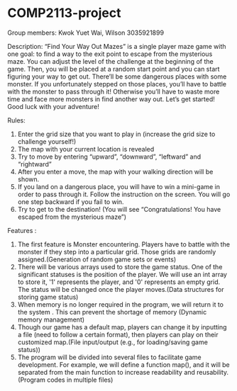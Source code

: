 # COMP2113-project
Group members:
Kwok Yuet Wai, Wilson 3035921899

Description:
“Find Your Way Out Mazes” is a single player maze game with one goal: to find a way to the exit point to escape from the mysterious maze. You can adjust the level of the challenge at the beginning of the game. Then, you will be placed at a random start point and you can start figuring your way to get out. There’ll be some dangerous places with some monster. If you unfortunately stepped on those places, you’ll have to battle with the monster to pass through it! Otherwise you’ll have to waste more time and face more monsters in find another way out. Let’s get started! Good luck with your adventure!


Rules:
1.	Enter the grid size that you want to play in (increase the grid size to challenge yourself!)
2.	The map with your current location is revealed
3.	Try to move by entering “upward”, “downward”, “leftward” and “rightward”
4.	After you enter a move, the map with your walking direction will be shown.
5.	If you land on a dangerous place, you will have to win a mini-game in order to pass through it. Follow the instruction on the screen. You will go one step backward if you fail to win.
6.	Try to get to the destination! (You will see “Congratulations! You have escaped from the mysterious maze”)



 Features : 
1. The first feature is Monster encountering. Players have to battle with the monster if they step into a particular grid. Those grids are randomly assigned.(Generation of random game sets or events)
2. There will be various arrays used to store the game status. One of the significant statuses is the position of the player. We will use an int array to store it,  '1' represents the player, and '0' represents an empty grid. The status will be changed once the player moves.(Data structures for storing game status)
3. When memory is no longer required in the program, we will return it to the system . This can prevent the shortage of memory (Dynamic memory management)
4. Though our game has a default map, players can change it by inputting a file (need to follow a certain format), then players can play on their customized map.(File input/output (e.g., for loading/saving game status))
5. The program will be divided into several files to facilitate game development. For example, we will define a function map(), and it will be separated from the main function to increase readability and reusability.(Program codes in multiple files)


